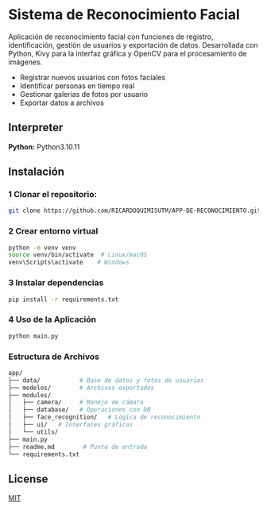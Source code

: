 # Sistema de Reconocimiento Facial

Aplicación de reconocimiento facial con funciones de registro, identificación, gestión de usuarios y exportación de datos. Desarrollada con Python, Kivy para la interfaz gráfica y OpenCV para el procesamiento de imágenes.

- Registrar nuevos usuarios con fotos faciales
- Identificar personas en tiempo real
- Gestionar galerías de fotos por usuario
- Exportar datos a archivos

## Interpreter

**Python:** Python3.10.11

## Instalación

### 1 Clonar el repositorio:

```bash
git clone https://github.com/RICARDOQUIMISUTM/APP-DE-RECONOCIMIENTO.git
```

### 2 Crear entorno virtual

```bash
python -m venv venv
source venv/bin/activate  # Linux/macOS
venv\Scripts\activate    # Windows
```

### 3 Instalar dependencias

```bash
pip install -r requirements.txt
```

### 4 Uso de la Aplicación

```bash
python main.py
```

### Estructura de Archivos

```bash
app/
├── data/           # Base de datos y fotos de usuarios
├── modelos/        # Archivos exportados
├── modules/
│   ├── camera/     # Manejo de cámara
│   ├── database/   # Operaciones con DB
│   ├── face_recognition/   # Lógica de reconocimiento
│   ├── ui/   # Interfaces gráficas
│   └── utils/
├── main.py
├── readme.md        # Punto de entrada
└── requirements.txt
```

## License

[MIT](https://choosealicense.com/licenses/mit/)
